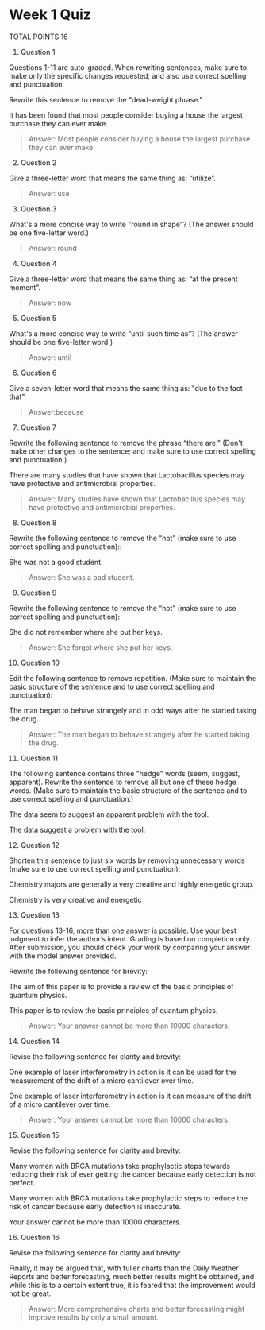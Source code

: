 
# Week 1 Quiz 

TOTAL POINTS 16

1. Question 1

Questions 1-11 are auto-graded. When rewriting sentences, make sure to make only the specific changes requested; and also use correct spelling and punctuation.

Rewrite this sentence to remove the "dead-weight phrase."

It has been found that most people consider buying a house the largest purchase they can ever make.


> Answer: Most people consider buying a house the largest purchase they can ever make.

2. Question 2

Give a three-letter word that means the same thing as: “utilize”.

> Answer: use

3. Question 3

What's a more concise way to write "round in shape"? (The answer should be one five-letter word.)


> Answer: round

4. Question 4

Give a three-letter word that means the same thing as: “at the present moment”.


> Answer: now

5. Question 5

What's a more concise way to write “until such time as”? (The answer should be one five-letter word.)


> Answer: until

6. Question 6

Give a seven-letter word that means the same thing as: "due to the fact that"

> Answer:because

7. Question 7

Rewrite the following sentence to remove the phrase “there are." (Don't make other changes to the sentence; and make sure to use correct spelling and punctuation.)

There are many studies that have shown that Lactobacillus species may have protective and antimicrobial properties.


> Answer: Many studies have shown that Lactobacillus species may have protective and antimicrobial properties.

8. Question 8

Rewrite the following sentence to remove the “not” (make sure to use correct spelling and punctuation)::

She was not a good student.


> Answer: She was a bad student.

9. Question 9

Rewrite the following sentence to remove the “not” (make sure to use correct spelling and punctuation):

She did not remember where she put her keys.

> Answer: She forgot where she put her keys.

10. Question 10

Edit the following sentence to remove repetition. (Make sure to maintain the basic structure of the sentence and to use correct spelling and punctuation):

The man began to behave strangely and in odd ways after he started taking the drug.

> Answer: The man began to behave strangely after he started taking the drug.

11. Question 11

The following sentence contains three "hedge" words (seem, suggest, apparent). Rewrite the sentence to remove all but one of these hedge words. (Make sure to maintain the basic structure of the sentence and to use correct spelling and punctuation.)

The data seem to suggest an apparent problem with the tool.


The data suggest a problem with the tool.

12. Question 12

Shorten this sentence to just six words by removing unnecessary words (make sure to use correct spelling and punctuation):

Chemistry majors are generally a very creative and highly energetic group.

Chemistry is very creative and energetic

13. Question 13

For questions 13-16, more than one answer is possible. Use your best judgment to infer the author’s intent. Grading is based on completion only. After submission, you should check your work by comparing your answer with the model answer provided.

Rewrite the following sentence for brevity:

The aim of this paper is to provide a review of the basic principles of quantum physics.

This paper is to review the basic principles of quantum physics.


> Answer: Your answer cannot be more than 10000 characters.

14. Question 14

Revise the following sentence for clarity and brevity:

One example of laser interferometry in action is it can be used for the measurement of the drift of a micro cantilever over time.

One example of laser interferometry in action is it can measure of the drift of a micro cantilever over time.


> Answer: Your answer cannot be more than 10000 characters.

15. Question 15

Revise the following sentence for clarity and brevity:

Many women with BRCA mutations take prophylactic steps towards reducing their risk of ever getting the cancer because early detection is not perfect.

Many women with BRCA mutations take prophylactic steps to reduce the risk of  cancer because early detection is inaccurate. 

Your answer cannot be more than 10000 characters.

16. Question 16

Revise the following sentence for clarity and brevity:

Finally, it may be argued that, with fuller charts than the Daily Weather Reports and better forecasting, much better results might be obtained, and while this is to a certain extent true, it is feared that the improvement would not be great.

> Answer: More comprehensive charts and better forecasting might improve results by only a small amount.

